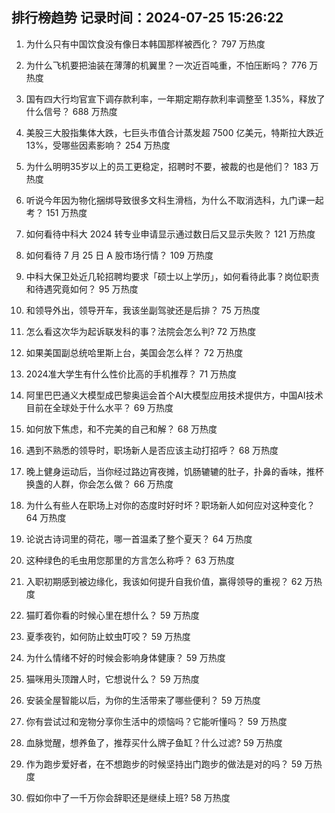 
## 排行榜趋势 记录时间：2024-07-25 15:26:22
  
  1. 为什么只有中国饮食没有像日本韩国那样被西化？ 797 万热度
    
  2. 为什么飞机要把油装在薄薄的机翼里？一次近百吨重，不怕压断吗？ 776 万热度
    
  3. 国有四大行均官宣下调存款利率，一年期定期存款利率调整至 1.35%，释放了什么信号？ 688 万热度
    
  4. 美股三大股指集体大跌，七巨头市值合计蒸发超 7500 亿美元，特斯拉大跌近 13%，受哪些因素影响？ 254 万热度
    
  5. 为什么明明35岁以上的员工更稳定，招聘时不要，被裁的也是他们？ 183 万热度
    
  6. 听说今年因为物化捆绑导致很多文科生滑档，为什么不取消选科，九门课一起考？ 151 万热度
    
  7. 如何看待中科大 2024 转专业申请显示通过数日后又显示失败？ 121 万热度
    
  8. 如何看待 7 月 25 日 A 股市场行情？ 109 万热度
    
  9. 中科大保卫处近几轮招聘均要求「硕士以上学历」，如何看待此事？岗位职责和待遇究竟如何？ 95 万热度
    
  10. 和领导外出，领导开车，我该坐副驾驶还是后排？ 75 万热度
    
  11. 怎么看这次华为起诉联发科的事？法院会怎么判? 72 万热度
    
  12. 如果美国副总统哈里斯上台，美国会怎么样？ 72 万热度
    
  13. 2024准大学生有什么性价比高的手机推荐？ 71 万热度
    
  14. 阿里巴巴通义大模型成巴黎奥运会首个AI大模型应用技术提供方，中国AI技术目前在全球处于什么水平？ 69 万热度
    
  15. 如何放下焦虑，和不完美的自己和解？ 68 万热度
    
  16. 遇到不熟悉的领导时，职场新人是否应该主动打招呼？ 68 万热度
    
  17. 晚上健身运动后，当你经过路边宵夜摊，饥肠辘辘的肚子，扑鼻的香味，推杯换盏的人群，你会怎么做？ 66 万热度
    
  18. 为什么有些人在职场上对你的态度时好时坏？职场新人如何应对这种变化？ 64 万热度
    
  19. 论说古诗词里的荷花，哪一首温柔了整个夏天？ 64 万热度
    
  20. 这种绿色的毛虫用您那里的方言怎么称呼？ 63 万热度
    
  21. 入职初期感到被边缘化，我该如何提升自我价值，赢得领导的重视？ 62 万热度
    
  22. 猫盯着你看的时候心里在想什么？ 59 万热度
    
  23. 夏季夜钓，如何防止蚊虫叮咬？ 59 万热度
    
  24. 为什么情绪不好的时候会影响身体健康？ 59 万热度
    
  25. 猫咪用头顶蹭人时，它想说什么？ 59 万热度
    
  26. 安装全屋智能以后，为你的生活带来了哪些便利？ 59 万热度
    
  27. 你有尝试过和宠物分享你生活中的烦恼吗？它能听懂吗？ 59 万热度
    
  28. 血脉觉醒，想养鱼了，推荐买什么牌子鱼缸？什么过滤? 59 万热度
    
  29. 作为跑步爱好者，在不想跑步的时候坚持出门跑步的做法是对的吗？ 59 万热度
    
  30. 假如你中了一千万你会辞职还是继续上班? 58 万热度
    